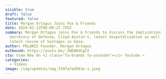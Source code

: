 ```yaml
---
visible: true
draft: false
featured: false
title: Morgan Ortagus Joins Fox & Friends
date: 2024-02-13T00:09:27.755Z
summary: Morgan Ortagus joins Fox & Friends to discuss the implications of
  Secretary of Defense, Lloyd Austin's, latest hospitalization as well as the
  latest rescue of hostages in Gaza.
author: POLARIS Founder, Morgan Ortagus
outbound: https://youtu.be/-ZWE8KmCgCU
cta: View Now On <i class="fa-brands fa-youtube"></i> Youtube →
categories:
  - Videos
image: /img/updates/img_f59fa7ad561e-1.jpeg
---
```

